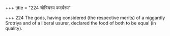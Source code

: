 +++
title = "224 श्रोत्रियस्य कदर्यस्य"

+++
224	The gods, having considered (the respective merits) of a niggardly Srotriya and of a liberal usurer, declared the food of both to be equal (in quality).